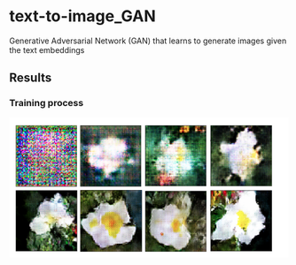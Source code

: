 # text-to-image_GAN
Generative Adversarial Network (GAN) that learns to generate images given the text embeddings
## Results
### Training process
![img](img/process.png)
